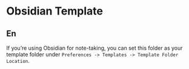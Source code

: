 # Obsidian Template

## En
If you’re using Obsidian for note-taking, you can set this folder as your template folder under `Preferences -> Templates -> Template Folder Location`.
